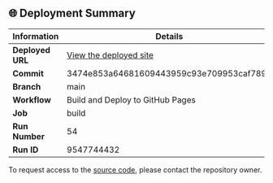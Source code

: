 ## 🌐 Deployment Summary

| Information | Details |
|-------------|---------|
| **Deployed URL** | [View the deployed site](https://First-Matter.github.io/public-demo) |
| **Commit** | 3474e853a64681609443959c93e709953caf7891 |
| **Branch** | main |
| **Workflow** | Build and Deploy to GitHub Pages |
| **Job** | build |
| **Run Number** | 54 |
| **Run ID** | 9547744432 |

To request access to the [source code](https://github.com/First-Matter/flappy-jam-2024), please contact the repository owner.
